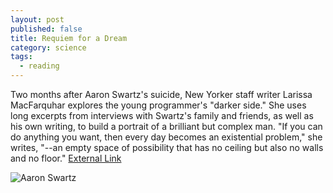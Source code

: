 ```yaml
---
layout: post
published: false
title: Requiem for a Dream
category: science
tags: 
  - reading
---
```


Two months after Aaron Swartz's suicide, New Yorker staff writer Larissa MacFarquhar explores the young programmer's "darker side." She uses long excerpts from interviews with Swartz's family and friends, as well as his own writing, to build a portrait of a brilliant but complex man. "If you can do anything you want, then every day becomes an existential problem," she writes, "--an empty space of possibility that has no ceiling but also no walls and no floor." [External Link](http://www.newyorker.com/reporting/2013/03/11/130311fa_fact_macfarquhar?currentPage=all)

![Aaron Swartz](http://upload.wikimedia.org/wikipedia/commons/0/06/Aaron_Swartz_profile.jpg)